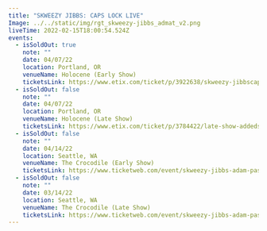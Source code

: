 ```yaml
---
title: "SKWEEZY JIBBS: CAPS LOCK LIVE"
Image: ../../static/img/rgt_skweezy-jibbs_admat_v2.png
liveTime: 2022-02-15T18:00:54.524Z
events:
  - isSoldOut: true
    note: ""
    date: 04/07/22
    location: Portland, OR
    venueName: Holocene (Early Show)
    ticketsLink: https://www.etix.com/ticket/p/3922638/skweezy-jibbscaps-lock-live-tour-wadam-pasi-21-portland-holocene
  - isSoldOut: false
    note: ""
    date: 04/07/22
    location: Portland, OR
    venueName: Holocene (Late Show)
    ticketsLink: https://www.etix.com/ticket/p/3784422/late-show-addedskweezy-jibbscaps-lock-live-tour-wadam-pasi-21-portland-holocene
  - isSoldOut: false
    note: ""
    date: 04/14/22
    location: Seattle, WA
    venueName: The Crocodile (Early Show)
    ticketsLink: https://www.ticketweb.com/event/skweezy-jibbs-adam-pasi-here-after-tickets/11799425?pl=crocodile
  - isSoldOut: false
    note: ""
    date: 03/14/22
    location: Seattle, WA
    venueName: The Crocodile (Late Show)
    ticketsLink: https://www.ticketweb.com/event/skweezy-jibbs-adam-pasi-here-after-tickets/11899845?pl=crocodile
---
```

